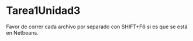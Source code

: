 # Tarea1Unidad3
Favor de correr cada archivo por separado con SHIFT+F6 si es que se está en Netbeans.
